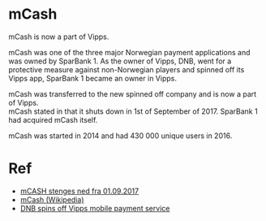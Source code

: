 
# mCash

mCash is now a part of Vipps.

mCash was one of the three major Norwegian payment applications and was owned by SparBank 1. As the owner of Vipps, DNB, went for a protective measure against non-Norwegian players and spinned off its Vipps app, SparBank 1 became an owner in Vipps.

mCash was transferred to the new spinned off company and is now a part of Vipps.  
mCash stated in that it shuts down in 1st of September of 2017. SparBank 1 had acquired mCash itself.

mCash was started in 2014 and had 430 000 unique users in 2016.

# Ref

- [mCASH stenges ned fra 01.09.2017](https://nyheter.mcash.no/press-releases/2017/6/30/mcash-stenges-ned-fra-01092017)
- [mCash (Wikipedia)](https://no.wikipedia.org/wiki/MCASH)
- [DNB spins off Vipps mobile payment service](https://www.finextra.com/newsarticle/30131/dnb-spins-off-vipps-mobile-payment-service)
